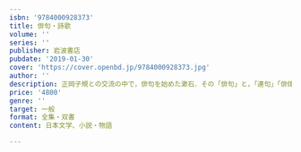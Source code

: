 ```yaml
---
isbn: '9784000928373'
title: 俳句・詩歌
volume: ''
series: ''
publisher: 岩波書店
pubdate: '2019-01-30'
cover: 'https://cover.openbd.jp/9784000928373.jpg'
author: ''
description: 正岡子規との交流の中で，俳句を始めた漱石．その「俳句」と，「連句」「俳体詩」「短歌」「新体詩」を収録．
price: '4800'
genre: ''
target: 一般
format: 全集・双書
content: 日本文学、小説・物語

---
```

